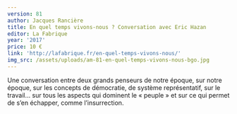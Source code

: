 ```yaml
---
version: 81
author: Jacques Rancière
title: En quel temps vivons-nous ? Conversation avec Eric Hazan
editor: La Fabrique
year: '2017'
price: 10 €
link: 'http://lafabrique.fr/en-quel-temps-vivons-nous/'
img_src: /assets/uploads/am-81-en-quel-temps-vivons-nous-bgo.jpg
---
```

Une conversation entre deux grands penseurs de notre époque, sur notre époque, sur les concepts de démocratie, de système représentatif, sur le travail… sur tous les aspects qui dominent le « peuple » et sur ce qui permet de s’en échapper, comme l’insurrection.
